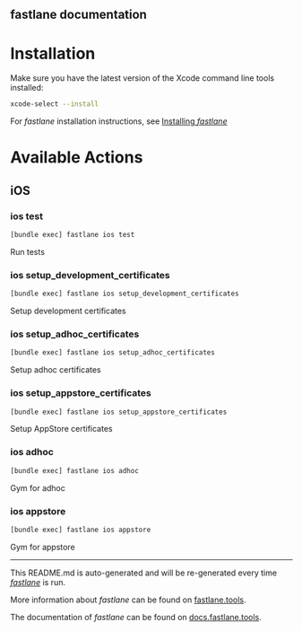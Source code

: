 fastlane documentation
----

# Installation

Make sure you have the latest version of the Xcode command line tools installed:

```sh
xcode-select --install
```

For _fastlane_ installation instructions, see [Installing _fastlane_](https://docs.fastlane.tools/#installing-fastlane)

# Available Actions

## iOS

### ios test

```sh
[bundle exec] fastlane ios test
```

Run tests

### ios setup_development_certificates

```sh
[bundle exec] fastlane ios setup_development_certificates
```

Setup development certificates

### ios setup_adhoc_certificates

```sh
[bundle exec] fastlane ios setup_adhoc_certificates
```

Setup adhoc certificates

### ios setup_appstore_certificates

```sh
[bundle exec] fastlane ios setup_appstore_certificates
```

Setup AppStore certificates

### ios adhoc

```sh
[bundle exec] fastlane ios adhoc
```

Gym for adhoc

### ios appstore

```sh
[bundle exec] fastlane ios appstore
```

Gym for appstore

----

This README.md is auto-generated and will be re-generated every time [_fastlane_](https://fastlane.tools) is run.

More information about _fastlane_ can be found on [fastlane.tools](https://fastlane.tools).

The documentation of _fastlane_ can be found on [docs.fastlane.tools](https://docs.fastlane.tools).
